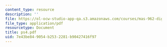```yaml
---
content_type: resource
description: ''
file: https://ol-ocw-studio-app-qa.s3.amazonaws.com/courses/mas-962-digital-typography-fall-1997/7e43be849054b2532281b90427416f97_ps4.pdf
file_type: application/pdf
resourcetype: Document
title: ps4.pdf
uid: 7e43be84-9054-b253-2281-b90427416f97
---
```

